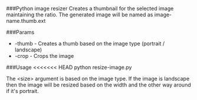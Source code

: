 ###Python image resizer
Creates a thumbnail for the selected image maintaining the ratio.
The generated image will be named as image-name.thumb.ext

###Params
* -thumb - Creates a thumb based on the image type (portrait / landscape)
* -crop - Crops the image

###Usage
<<<<<<< HEAD
    python resize-image.py <param> <image> <size>

The \<size> argument is based on the image type.
If the image is landscape then the image will be resized based on the width and the other way around if it's portrait.
